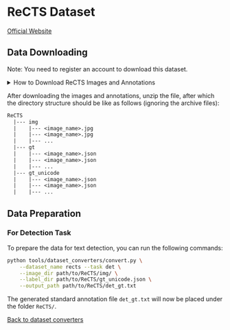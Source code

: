 # ReCTS Dataset
[Official Website](https://rrc.cvc.uab.es/?ch=12)

## Data Downloading
Note: You need to register an account to download this dataset.

<details>
    <summary>How to Download ReCTS Images and Annotations</summary>

The ReCTS images and annotations dataset can be downloaded from [here](https://rrc.cvc.uab.es/?ch=12&com=downloads).

</details>

After downloading the images and annotations, unzip the file, after which the directory structure should be like as follows (ignoring the archive files):
```txt
ReCTS
  |--- img
  |    |--- <image_name>.jpg
  |    |--- <image_name>.jpg
  |    |--- ...
  |--- gt
  |    |--- <image_name>.json
  |    |--- <image_name>.json
  |    |--- ...
  |--- gt_unicode
  |    |--- <image_name>.json
  |    |--- <image_name>.json
  |    |--- ...
```

## Data Preparation

### For Detection Task

To prepare the data for text detection, you can run the following commands:

```bash
python tools/dataset_converters/convert.py \
    --dataset_name rects --task det \
    --image_dir path/to/ReCTS/img/ \
    --label_dir path/to/ReCTS/gt_unicode.json \
    --output_path path/to/ReCTS/det_gt.txt
```

The generated standard annotation file `det_gt.txt` will now be placed under the folder `ReCTS/`.

[Back to dataset converters](converters.md)
